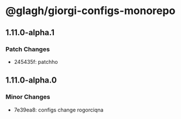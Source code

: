 # @glagh/giorgi-configs-monorepo

## 1.11.0-alpha.1

### Patch Changes

- 245435f: patchho

## 1.11.0-alpha.0

### Minor Changes

- 7e39ea8: configs change rogorciqna
